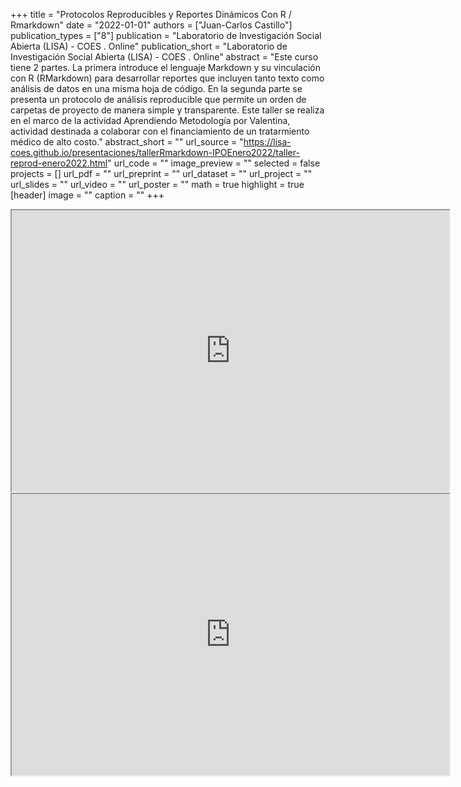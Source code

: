 +++
title = "Protocolos Reproducibles y Reportes Dinámicos Con R / Rmarkdown"
date = "2022-01-01"
authors = ["Juan-Carlos Castillo"]
publication_types = ["8"]
publication = "Laboratorio de Investigación Social Abierta (LISA) - COES . Online"
publication_short = "Laboratorio de Investigación Social Abierta (LISA) - COES . Online"
abstract = "Este curso tiene 2 partes. La primera introduce el lenguaje Markdown y su vinculación con R (RMarkdown) para desarrollar reportes que incluyen tanto texto como análisis de datos en una misma hoja de código. En la segunda parte se presenta un protocolo de análisis reproducible que permite un orden de carpetas de proyecto de manera simple y transparente. Este taller se realiza en el marco de la actividad  Aprendiendo Metodología por Valentina, actividad destinada a colaborar con el financiamiento de un tratarmiento médico de alto costo."
abstract_short = ""
url_source = "https://lisa-coes.github.io/presentaciones/tallerRmarkdown-IPOEnero2022/taller-reprod-enero2022.html"
url_code = ""
image_preview = ""
selected = false
projects = []
url_pdf = ""
url_preprint = ""
url_dataset = ""
url_project = ""
url_slides = ""
url_video = ""
url_poster = ""
math = true
highlight = true
[header]
image = ""
caption = ""
+++
<iframe width="700"  height="450"  src="https://drive.google.com/file/d/1OsRZE-xBPv4T33VcLQvYk7oABf__L-CK/preview" width="640" height="480" allow="autoplay"></iframe>

<iframe width="700"  height="450"  src="https://drive.google.com/file/d/1g98ZMizIBsdyPo5zhRPzNw6QKTq4YYNQ/preview" width="640" height="480" allow="autoplay"></iframe>
